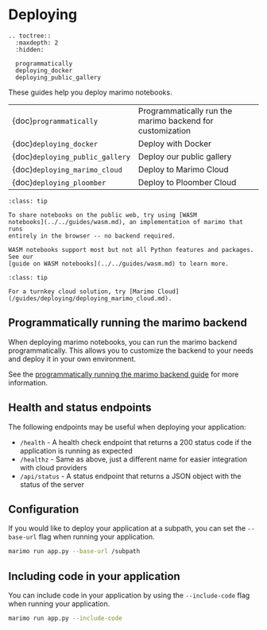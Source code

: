 # Deploying

```{eval-rst}
.. toctree::
  :maxdepth: 2
  :hidden:

  programmatically
  deploying_docker
  deploying_public_gallery
```

These guides help you deploy marimo notebooks.

|                                 |                                                           |
| :------------------------------ | :-------------------------------------------------------- |
| {doc}`programmatically`         | Programmatically run the marimo backend for customization |
| {doc}`deploying_docker`         | Deploy with Docker                                     |
| {doc}`deploying_public_gallery` | Deploy our public gallery                              |
| {doc}`deploying_marimo_cloud`   | Deploy to Marimo Cloud                                 |
| {doc}`deploying_ploomber`       | Deploy to Ploomber Cloud                        |

```{admonition} Sharing notebooks on the public web
:class: tip

To share notebooks on the public web, try using [WASM
notebooks](../../guides/wasm.md), an implementation of marimo that runs
entirely in the browser -- no backend required.

WASM notebooks support most but not all Python features and packages. See our
[guide on WASM notebooks](../../guides/wasm.md) to learn more.
```

```{admonition} Marimo Cloud
:class: tip

For a turnkey cloud solution, try [Marimo Cloud](/guides/deploying/deploying_marimo_cloud.md).
```

## Programmatically running the marimo backend

When deploying marimo notebooks, you can run the marimo backend programmatically. This allows you to customize the backend to your needs and deploy it in your own environment.

See the [programmatically running the marimo backend guide](programmatically.md) for more information.

## Health and status endpoints

The following endpoints may be useful when deploying your application:

- `/health` - A health check endpoint that returns a 200 status code if the application is running as expected
- `/healthz` - Same as above, just a different name for easier integration with cloud providers
- `/api/status` - A status endpoint that returns a JSON object with the status of the server

## Configuration

If you would like to deploy your application at a subpath, you can set the `--base-url` flag when running your application.

```bash
marimo run app.py --base-url /subpath
```

## Including code in your application

You can include code in your application by using the `--include-code` flag when running your application.

```bash
marimo run app.py --include-code
```
